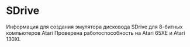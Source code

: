 # SDrive
Информация для создания эмулятора дисковода SDrive для 8-битных компьютеров Atari
Проверена работоспособность на Atari 65XE и Atari 130XL
